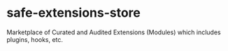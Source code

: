 # safe-extensions-store
Marketplace of Curated and Audited Extensions (Modules) which includes plugins, hooks, etc.
